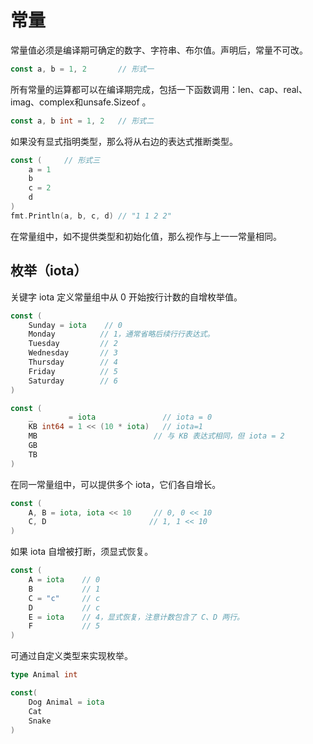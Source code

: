 # 常量

常量值必须是编译期可确定的数字、字符串、布尔值。声明后，常量不可改。

```go
const a, b = 1, 2       // 形式一
```

所有常量的运算都可以在编译期完成，包括一下函数调用：len、cap、real、imag、complex和unsafe.Sizeof 。

```go
const a, b int = 1, 2   // 形式二
```

如果没有显式指明类型，那么将从右边的表达式推断类型。

```go
const (     // 形式三
    a = 1
    b
    c = 2
    d
)
fmt.Println(a, b, c, d) // "1 1 2 2"
```

在常量组中，如不提供类型和初始化值，那么视作与上⼀一常量相同。

## **枚举（iota）**

关键字 iota 定义常量组中从 0 开始按行计数的自增枚举值。

```go
const (
    Sunday = iota    // 0
    Monday          // 1，通常省略后续⾏行表达式。
    Tuesday         // 2
    Wednesday       // 3
    Thursday        // 4
    Friday          // 5
    Saturday        // 6
)

const (
    _        = iota               // iota = 0
    KB int64 = 1 << (10 * iota)   // iota=1
    MB                          // 与 KB 表达式相同，但 iota = 2
    GB
    TB
)
```

在同⼀常量组中，可以提供多个 iota，它们各自增⻓。

```go
const (
    A, B = iota, iota << 10     // 0, 0 << 10
    C, D                       // 1, 1 << 10
)
```

如果 iota ⾃增被打断，须显式恢复。

```go
const (
    A = iota    // 0
    B           // 1
    C = "c"     // c
    D           // c
    E = iota    // 4，显式恢复，注意计数包含了 C、D 两⾏。
    F           // 5
)
```

可通过自定义类型来实现枚举。

```go
type Animal int

const(
    Dog Animal = iota
    Cat
    Snake
)
```

